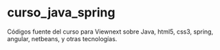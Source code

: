 # curso_java_spring
Códigos fuente del curso para Viewnext sobre Java, html5, css3, spring, angular, netbeans, y otras tecnologías.
